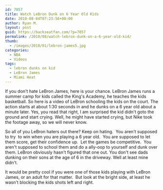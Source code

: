 ```yaml
---
id: 7857
title: Watch LeBron Dunk on 6 Year Old Kids
date: 2010-08-04T07:23:56+00:00
author: Ryan M.
layout: post
guid: https://backseatfan.com/?p=7857
permalink: /2010/08/watch-lebron-dunk-on-a-6-year-old-kid/
thumb:
  - /images/2010/01/lebron-james5.jpg
categories:
  - NBA
  - Videos
tags:
  - lebron dunks on kid
  - LeBron James
  - Miami Heat
---
```


<div class="entry">
  <p>
    If you don't hate LeBron James, here is your chance. LeBron James runs a summer camp for kids called the King's Academy, he teaches the kids basketball. So here is a video of LeBron schooling the kids on the court. The action starts at about 1:30 seconds in and he dunks on a 6 year old about a minute later. Yes, you read that right, I am surprised the kid didn't goto the ground and start crying. Well, he might have started crying, but Nike took the footage away, so we will never know.
  </p>

  <p>
  </p>

  <p>
    So all of you LeBron haters out there? Keep on hating.  You aren't supposed to try  to win when you are playing a 6 year old.  You are supposed to let them score, get their confidence up.  Let the games be competitive.  You aren't supposed to school them and do a ally-oop to yourself and dunk over them. LeBron obviously hasn't figured that one out. You don't see dads dunking on their sons at the age of 6 in the driveway. Well at least mine didn't.
  </p>

  <p>
    It would be pretty cool if you were one of those kids playing with LeBron James, or an adult for that matter.  But look at the bright side, at least he wasn't blocking the kids shots left and right.
  </p>
</div>
